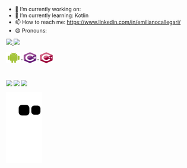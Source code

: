 - 🔭 I’m currently working on: 
- 🌱 I’m currently learning: Kotlin
- 📫 How to reach me: https://www.linkedin.com/in/emilianocallegari/
- 😄 Pronouns: 
 

<div>
  <a href="https://github.com/EmilianoCCS">
  <img height="170em" src="https://github-readme-stats.vercel.app/api?username=EmilianoCCS&show_icons=true&theme=midnight-purple&include_all_commits=true&count_private=true"/>
  <img height="170em" src="https://github-readme-stats.vercel.app/api/top-langs/?username=EmilianoCCS&layout=compact&langs_count=7&theme=midnight-purple"/>
</div>

  
  
 <div><br>
  <link rel="stylesheet" href="https://cdn.jsdelivr.net/gh/devicons/devicon@v2.12.0/devicon.min.css">
  <img align="center" alt="Emiliano-Android" height="30" width="40" src="https://github.com/devicons/devicon/blob/master/icons/android/android-plain.svg">
  <img align="center" alt="Emiliano-C#" height="30" width="40" src="https://github.com/devicons/devicon/blob/master/icons/csharp/csharp-original.svg">
  <img align="center" alt="Emiliano-Android" height="30" width="40" src="https://github.com/devicons/devicon/blob/master/icons/cplusplus/cplusplus-original.svg">
</div>
  
  ##
  
<div><br>
  <a href = "emiliano.callegari@hotmail.com"><img src="https://img.shields.io/badge/Microsoft_Outlook-0078D4?style=for-the-badge&logo=microsoft-outlook&logoColor=white" target="_blank"></a>
   <a href="https://api.whatsapp.com/send?phone=5519987650807&text=Ol%C3%A1!" target="_blank"><img src="https://img.shields.io/badge/WhatsApp-25D366?style=for-the-badge&logo=whatsapp&logoColor=white" target="_blank"></a>
  <a href="https://www.linkedin.com/in/emilianocallegari/" target="_blank"><img src="https://img.shields.io/badge/-LinkedIn-%230077B5?style=for-the-badge&logo=linkedin&logoColor=white" target="_blank"></a> 
 

   ![Snake animation](https://github.com/rafaballerini/rafaballerini/blob/output/github-contribution-grid-snake.svg)
 
</div>
